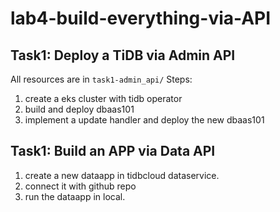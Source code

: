 # lab4-build-everything-via-API

## Task1: Deploy a TiDB via Admin API
All resources are in `task1-admin_api/`
Steps:
1. create a eks cluster with tidb operator
2. build and deploy dbaas101
3. implement a update handler and deploy the new dbaas101


## Task1: Build an APP via Data API
1. create a new dataapp in tidbcloud dataservice.
2. connect it with github repo
3. run the dataapp in local.

